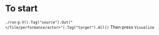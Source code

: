 # To start
`./run`
`g.V().Tag("source").Out("</film/performance/actor>").Tag("target").All()`
Then press `Visualize`
